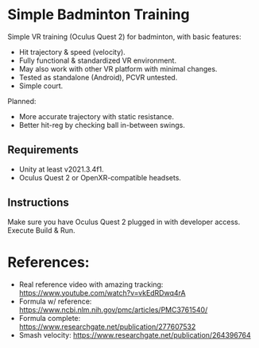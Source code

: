 # Simple Badminton Training
Simple VR training (Oculus Quest 2) for badminton, with basic features:

- Hit trajectory & speed (velocity).
- Fully functional & standardized VR environment.
- May also work with other VR platform with minimal changes.
- Tested as standalone (Android), PCVR untested.
- Simple court.

Planned:

- More accurate trajectory with static resistance.
- Better hit-reg by checking ball in-between swings.

## Requirements

- Unity at least v2021.3.4f1.
- Oculus Quest 2 or OpenXR-compatible headsets.

## Instructions

Make sure you have Oculus Quest 2 plugged in with developer access. Execute Build & Run.

# References:

- Real reference video with amazing tracking: https://www.youtube.com/watch?v=vkEdRDwq4rA
- Formula w/ reference:  https://www.ncbi.nlm.nih.gov/pmc/articles/PMC3761540/
- Formula complete: https://www.researchgate.net/publication/277607532
- Smash velocity: https://www.researchgate.net/publication/264396764